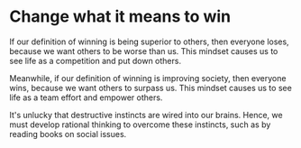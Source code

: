 # Change what it means to win 

If our definition of winning is being superior to others, then everyone loses, because we want others to be worse than us. This mindset causes us to see life as a competition and put down others. 
 
Meanwhile, if our definition of winning is improving society, then everyone wins, because we want others to surpass us. This mindset causes us to see life as a team effort and empower others.

It's unlucky that destructive instincts are wired into our brains. Hence, we must develop rational thinking to overcome these instincts, such as by reading books on social issues.
